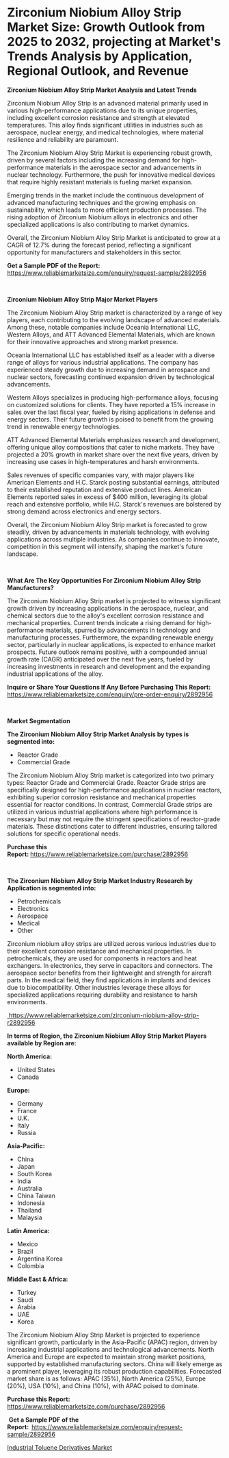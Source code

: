 <p><h1>Zirconium Niobium Alloy Strip Market Size: Growth Outlook from 2025 to 2032, projecting at Market's Trends Analysis by Application, Regional Outlook, and Revenue</h1></p><p><strong>Zirconium Niobium Alloy Strip Market Analysis and Latest Trends</strong></p>
<p><p>Zirconium Niobium Alloy Strip is an advanced material primarily used in various high-performance applications due to its unique properties, including excellent corrosion resistance and strength at elevated temperatures. This alloy finds significant utilities in industries such as aerospace, nuclear energy, and medical technologies, where material resilience and reliability are paramount.</p><p>The Zirconium Niobium Alloy Strip Market is experiencing robust growth, driven by several factors including the increasing demand for high-performance materials in the aerospace sector and advancements in nuclear technology. Furthermore, the push for innovative medical devices that require highly resistant materials is fueling market expansion. </p><p>Emerging trends in the market include the continuous development of advanced manufacturing techniques and the growing emphasis on sustainability, which leads to more efficient production processes. The rising adoption of Zirconium Niobium alloys in electronics and other specialized applications is also contributing to market dynamics. </p><p>Overall, the Zirconium Niobium Alloy Strip Market is anticipated to grow at a CAGR of 12.7% during the forecast period, reflecting a significant opportunity for manufacturers and stakeholders in this sector.</p></p>
<p><strong>Get a Sample PDF of the Report:&nbsp;</strong> <a href="https://www.reliablemarketsize.com/enquiry/request-sample/2892956?utm_campaign=2281&utm_medium=2&utm_source=Github&utm_content=ia&utm_term=15032025&utm_id=zirconium-niobium-alloy-strip">https://www.reliablemarketsize.com/enquiry/request-sample/2892956</a></p>
<p>&nbsp;</p>
<p><strong>Zirconium Niobium Alloy Strip Major Market Players</strong></p>
<p><p>The Zirconium Niobium Alloy Strip market is characterized by a range of key players, each contributing to the evolving landscape of advanced materials. Among these, notable companies include Oceania International LLC, Western Alloys, and ATT Advanced Elemental Materials, which are known for their innovative approaches and strong market presence.</p><p>Oceania International LLC has established itself as a leader with a diverse range of alloys for various industrial applications. The company has experienced steady growth due to increasing demand in aerospace and nuclear sectors, forecasting continued expansion driven by technological advancements.</p><p>Western Alloys specializes in producing high-performance alloys, focusing on customized solutions for clients. They have reported a 15% increase in sales over the last fiscal year, fueled by rising applications in defense and energy sectors. Their future growth is poised to benefit from the growing trend in renewable energy technologies.</p><p>ATT Advanced Elemental Materials emphasizes research and development, offering unique alloy compositions that cater to niche markets. They have projected a 20% growth in market share over the next five years, driven by increasing use cases in high-temperatures and harsh environments.</p><p>Sales revenues of specific companies vary, with major players like American Elements and H.C. Starck posting substantial earnings, attributed to their established reputation and extensive product lines. American Elements reported sales in excess of $400 million, leveraging its global reach and extensive portfolio, while H.C. Starck's revenues are bolstered by strong demand across electronics and energy sectors.</p><p>Overall, the Zirconium Niobium Alloy Strip market is forecasted to grow steadily, driven by advancements in materials technology, with evolving applications across multiple industries. As companies continue to innovate, competition in this segment will intensify, shaping the market's future landscape.</p></p>
<p>&nbsp;</p>
<p><strong>What Are The Key Opportunities For Zirconium Niobium Alloy Strip Manufacturers?</strong></p>
<p><p>The Zirconium Niobium Alloy Strip market is projected to witness significant growth driven by increasing applications in the aerospace, nuclear, and chemical sectors due to the alloy's excellent corrosion resistance and mechanical properties. Current trends indicate a rising demand for high-performance materials, spurred by advancements in technology and manufacturing processes. Furthermore, the expanding renewable energy sector, particularly in nuclear applications, is expected to enhance market prospects. Future outlook remains positive, with a compounded annual growth rate (CAGR) anticipated over the next five years, fueled by increasing investments in research and development and the expanding industrial applications of the alloy.</p></p>
<p><strong>Inquire or Share Your Questions If Any Before Purchasing This Report:</strong> <a href="https://www.reliablemarketsize.com/enquiry/pre-order-enquiry/2892956?utm_campaign=2281&utm_medium=2&utm_source=Github&utm_content=ia&utm_term=15032025&utm_id=zirconium-niobium-alloy-strip">https://www.reliablemarketsize.com/enquiry/pre-order-enquiry/2892956</a></p>
<p>&nbsp;</p>
<p><strong>Market Segmentation</strong></p>
<p><strong>The Zirconium Niobium Alloy Strip Market Analysis by types is segmented into:</strong></p>
<p><ul><li>Reactor Grade</li><li>Commercial Grade</li></ul></p>
<p><p>The Zirconium Niobium Alloy Strip market is categorized into two primary types: Reactor Grade and Commercial Grade. Reactor Grade strips are specifically designed for high-performance applications in nuclear reactors, exhibiting superior corrosion resistance and mechanical properties essential for reactor conditions. In contrast, Commercial Grade strips are utilized in various industrial applications where high performance is necessary but may not require the stringent specifications of reactor-grade materials. These distinctions cater to different industries, ensuring tailored solutions for specific operational needs.</p></p>
<p><strong>Purchase this Report:&nbsp;</strong><a href="https://www.reliablemarketsize.com/purchase/2892956?utm_campaign=2281&utm_medium=2&utm_source=Github&utm_content=ia&utm_term=15032025&utm_id=zirconium-niobium-alloy-strip">https://www.reliablemarketsize.com/purchase/2892956</a></p>
<p>&nbsp;</p>
<p><strong>The Zirconium Niobium Alloy Strip Market Industry Research by Application is segmented into:</strong></p>
<p><ul><li>Petrochemicals</li><li>Electronics</li><li>Aerospace</li><li>Medical</li><li>Other</li></ul></p>
<p><p>Zirconium niobium alloy strips are utilized across various industries due to their excellent corrosion resistance and mechanical properties. In petrochemicals, they are used for components in reactors and heat exchangers. In electronics, they serve in capacitors and connectors. The aerospace sector benefits from their lightweight and strength for aircraft parts. In the medical field, they find applications in implants and devices due to biocompatibility. Other industries leverage these alloys for specialized applications requiring durability and resistance to harsh environments.</p></p>
<p><a href="https://www.reliablemarketsize.com/zirconium-niobium-alloy-strip-r2892956?utm_campaign=2281&utm_medium=2&utm_source=Github&utm_content=ia&utm_term=15032025&utm_id=zirconium-niobium-alloy-strip">&nbsp;https://www.reliablemarketsize.com/zirconium-niobium-alloy-strip-r2892956</a></p>
<p><strong>In terms of Region, the Zirconium Niobium Alloy Strip Market Players available by Region are:</strong></p>
<p>
    <p> <strong> North America: </strong>
        <ul>
            <li>United States</li>
            <li>Canada</li>
        </ul>
        </p> 
    <p> <strong> Europe: </strong>
        <ul>
            <li>Germany</li>
            <li>France</li>
            <li>U.K.</li>
            <li>Italy</li>
            <li>Russia</li>
        </ul>
        </p> 
    <p> <strong> Asia-Pacific: </strong>
        <ul>
            <li>China</li>
            <li>Japan</li>
            <li>South Korea</li>
            <li>India</li>
            <li>Australia</li>
            <li>China Taiwan</li>
            <li>Indonesia</li>
            <li>Thailand</li>
            <li>Malaysia</li>
        </ul>
        </p> 
    <p> <strong> Latin America: </strong>
        <ul>
            <li>Mexico</li>
            <li>Brazil</li>
            <li>Argentina Korea</li>
            <li>Colombia</li>
        </ul>
        </p> 
    <p> <strong> Middle East & Africa: </strong>
        <ul>
            <li>Turkey</li>
            <li>Saudi</li>
            <li>Arabia</li>
            <li>UAE</li>
            <li>Korea</li>
        </ul>
    </p>
    </p>
<p><p>The Zirconium Niobium Alloy Strip Market is projected to experience significant growth, particularly in the Asia-Pacific (APAC) region, driven by increasing industrial applications and technological advancements. North America and Europe are expected to maintain strong market positions, supported by established manufacturing sectors. China will likely emerge as a prominent player, leveraging its robust production capabilities. Forecasted market share is as follows: APAC (35%), North America (25%), Europe (20%), USA (10%), and China (10%), with APAC poised to dominate.</p></p>
<p><strong>Purchase this Report: </strong><a href="https://www.reliablemarketsize.com/purchase/2892956?utm_campaign=2281&utm_medium=2&utm_source=Github&utm_content=ia&utm_term=15032025&utm_id=zirconium-niobium-alloy-strip">https://www.reliablemarketsize.com/purchase/2892956</a></p>
<p>&nbsp;<strong>Get a Sample PDF of the Report:&nbsp;&nbsp;</strong><a href="https://www.reliablemarketsize.com/enquiry/request-sample/2892956?utm_campaign=2281&utm_medium=2&utm_source=Github&utm_content=ia&utm_term=15032025&utm_id=zirconium-niobium-alloy-strip">https://www.reliablemarketsize.com/enquiry/request-sample/2892956</a></p>
<p><strong></strong></p>
<p><p><a href="https://github.com/gullattedenna/Market-Research-Report-List-1/blob/main/industrial-toluene-derivatives-market.md?utm_campaign=2281&utm_medium=2&utm_source=Github&utm_content=ia&utm_term=15032025&utm_id=zirconium-niobium-alloy-strip">Industrial Toluene Derivatives Market</a></p></p>